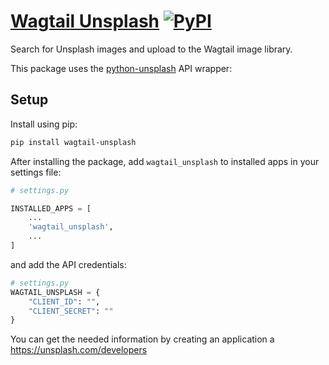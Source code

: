 # [Wagtail Unsplash](https://pypi.org/project/wagtail-unsplash/)  [![PyPI](https://img.shields.io/pypi/v/wagtail-unsplash.svg)](https://pypi.org/project/wagtail-unsplash/)

Search for Unsplash images and upload to the Wagtail image library.

This package uses the [python-unsplash](https://github.com/yakupadakli/python-unsplash) API wrapper:

## Setup

Install using pip:

```sh
pip install wagtail-unsplash
```

After installing the package, add `wagtail_unsplash` to installed apps in your settings file:

```python
# settings.py

INSTALLED_APPS = [
    ...
    'wagtail_unsplash',
    ...
]
```

and add the API credentials: 

```python
# settings.py
WAGTAIL_UNSPLASH = {
    "CLIENT_ID": "",
    "CLIENT_SECRET": ""
}
```

You can get the needed information by creating an application a https://unsplash.com/developers
